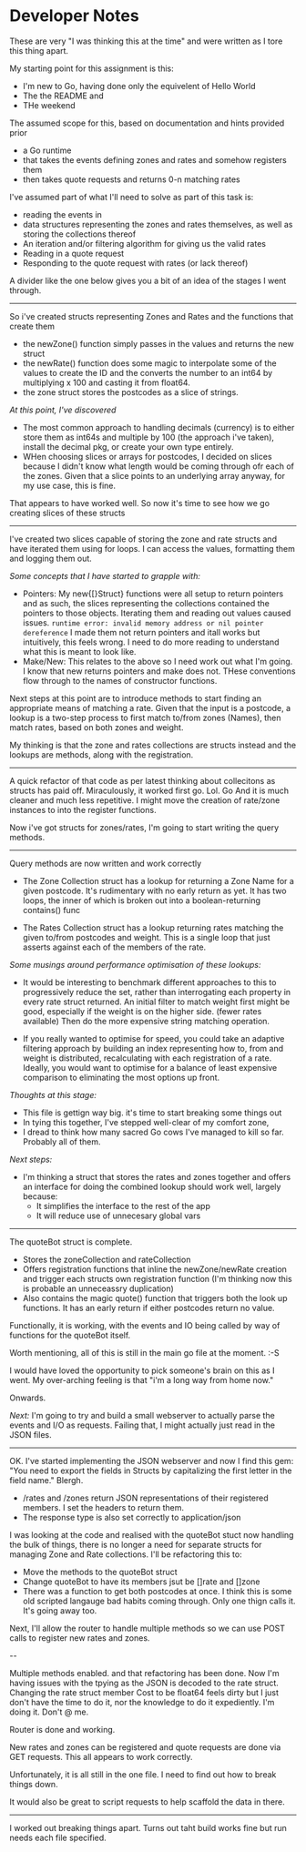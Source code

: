 # Developer Notes

These are very "I was thinking this at the time" and were written as I tore this thing apart.

My starting point for this assignment is this:

- I'm new to Go, having done only the equivelent of Hello World
- The the README and
- THe weekend

The assumed scope for this, based on documentation and hints provided prior
- a Go runtime
- that takes the events defining zones and rates and somehow registers them
- then takes quote requests and returns 0-n matching rates

I've assumed part of what I'll need to solve as part of this task is:

- reading the events in
- data structures representing the zones and rates themselves, as well as storing the collections thereof
- An iteration and/or filtering algorithm for giving us the valid rates
- Reading in a quote request
- Responding to the quote request with rates (or lack thereof)

A divider like the one below gives you a bit of an idea of the stages I went through.

----

So i've created structs representing Zones and Rates and the functions that create them

- the newZone() function simply passes in the values and returns the new struct
- the newRate() function does some magic to interpolate some of the values to create the ID and the converts the number to an int64 by multiplying x 100 and casting it from float64.
- the zone struct stores the postcodes as a slice of strings.


*At this point, I've discovered*

- The most common approach to handling decimals (currency) is to either store them as int64s and multiple by 100 (the approach i've taken), install the decimal pkg, or create your own type entirely.
- WHen choosing slices or arrays for postcodes, I decided on slices because I didn't know what length would be coming through ofr each of the zones. Given that a slice points to an underlying array anyway, for my use case, this is fine.


That appears to have worked well. So now it's time to see how we go creating slices of these structs

----

I've created two slices capable of storing the zone and rate structs and have iterated them using for loops. I can access the values, formatting them and logging them out.

*Some concepts that I have started to grapple with:*

- Pointers: My new{[}Struct} functions were all setup to return pointers and as such, the slices representing the collections contained the pointers to those objects. Iterating them and reading out values caused issues. `runtime error: invalid memory address or nil pointer dereference` I made them not return pointers and itall works but intuitively, this feels wrong. I need to do more reading to understand what this is meant to look like.
- Make/New: This relates to the above so I need work out what I'm going. I know that new returns pointers and make does not. THese conventions flow through to the names of constructor functions.


Next steps at this point are to introduce methods to start finding an appropriate means of matching a rate. Given that the input is a postcode, a lookup is a two-step process to first match to/from zones (Names), then match rates, based on both zones and weight.

My thinking is that the zone and rates collections are structs instead and the lookups are methods, along with the registration.

----

A quick refactor of that code as per latest thinking about collecitons as structs has paid off. Miraculously, it worked first go. Lol. Go
And it is much cleaner and much less repetitive. I might move the creation of rate/zone instances to into the register functions.

Now i've got structs for zones/rates, I'm going to start writing the query methods.

----

Query methods are now written and work correctly 

- The Zone Collection struct has a lookup for returning a Zone Name for a given postcode. It's rudimentary with no early return as yet. It has two loops, the inner of which is broken out into a boolean-returning contains() func

- The Rates Collection struct has a lookup returning rates matching the given to/from postcodes and weight. This is a single loop that just asserts against each of the members of the rate.

*Some musings around performance optimisation of these lookups:*

- It would be interesting to benchmark different approaches to this to progressively reduce the set, rather than interrogating each property in every rate struct returned. An initial filter to match weight first might be good, especially if the weight is on the higher side. (fewer rates available) Then do the more expensive string matching operation.

- If you really wanted to optimise for speed, you could take an adaptive filtering approach by building an index representing how to, from and weight is distributed, recalculating with each registration of a rate. Ideally, you would want to optimise for a balance of least expensive comparison to eliminating the most options up front.


*Thoughts at this stage:*
- This file is gettign way big. it's time to start breaking some things out
- In tying this together, I've stepped well-clear of my comfort zone,
- I dread to think how many sacred Go cows I've managed to kill so far. Probably all of them.

*Next steps:*
- I'm thinking a struct that stores the rates and zones together and offers an interface for doing the combined lookup should work well, largely because:
  - It simplifies the interface to the rest of the app
  - It will reduce use of unnecesary global vars

----

The quoteBot struct is complete.

- Stores the zoneCollection and rateCollection
- Offers registration functions that inline the newZone/newRate creation and trigger each structs own registration function (I'm thinking now this is probable an unneceassry duplication)
- Also contains the magic quote() function that triggers both the look up functions. It has an early return if either postcodes return no value.

Functionally, it is working, with the events and IO being called by way of functions for the quoteBot itself.

Worth mentioning, all of this is still in the main go file at the moment. :-S

I would have loved the opportunity to pick someone's brain on this as I went. My over-arching feeling is that "i'm a long way from home now."

Onwards.

*Next:* I'm going to try and build a small webserver to actually parse the events and I/O as requests. Failing that, I might actually just read in the JSON files.

----

OK. I've started implementing the JSON webserver and now I find this gem: "You need to export the fields in Structs by capitalizing the first letter in the field name." Blergh.

- /rates and /zones return JSON representations of their registered members. I set the headers to return them.
- The response type is also set correctly to application/json

I was looking at the code and realised with the quoteBot stuct now handling the bulk of things, there is no longer a need for separate structs for managing Zone and Rate collections. I'll be refactoring this to:

- Move the methods to the quoteBot struct
- Change quoteBot to have its members jsut be []rate and []zone
- There was a function to get both postcodes at once. I think this is some old scripted langauge bad habits coming through. Only one thign calls it. It's going away too.

Next, I'll allow the router to handle multiple methods so we can use POST calls to register new rates and zones.

--

Multiple methods enabled. and that refactoring has been done. Now I'm having issues with the tpying as the JSON is decoded to the rate struct. Changing the rate struct member Cost to be float64 feels dirty but I just don't have the time to do it, nor the knowledge to do it expediently. I'm doing it. Don't @ me.

Router is done and working.

New rates and zones can be registered and quote requests are done via GET requests.  This all appears to work correctly.

Unfortunately, it is all still in the one file. I need to find out how to break things down.

It would also be great to script requests to help scaffold the data in there.

---

I worked out breaking things apart. Turns out taht build works fine but run needs each file specified.
